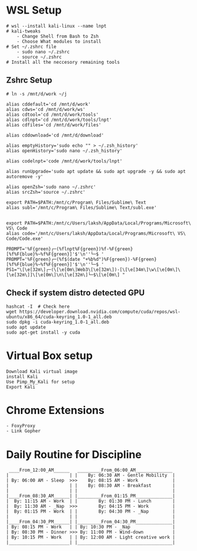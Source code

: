 # WSL Setup

    # wsl --install kali-linux --name lnpt
    # kali-tweaks
        - Change Shell from Bash to Zsh
        - Choose What modules to install
    # Set ~/.zshrc file
        - sudo nano ~/.zshrc
        - source ~/.zshrc
    # Install all the neccesory remaining tools

## Zshrc Setup

    # ln -s /mnt/d/work ~/j

    alias cddefault='cd /mnt/d/work'
    alias cdws='cd /mnt/d/work/ws'
    alias cdtool='cd /mnt/d/work/tools'
    alias cdlnpt='cd /mnt/d/work/tools/lnpt'
    alias cdfiles='cd /mnt/d/work/files'

    alias cddownload='cd /mnt/d/download'

    alias emptyHistory='sudo echo "" > ~/.zsh_history'
    alias openHistory='sudo nano ~/.zsh_history'

    alias codelnpt='code /mnt/d/work/tools/lnpt'

    alias runUpgrade='sudo apt update && sudo apt upgrade -y && sudo apt autoremove -y'

    alias openZsh='sudo nano ~/.zshrc'
    alias srcZsh='source ~/.zshrc'

    export PATH=$PATH:/mnt/c/Program\ Files/Sublime\ Text
    alias subl='/mnt/c/Program\ Files/Sublime\ Text/subl.exe'


    export PATH=$PATH:/mnt/c/Users/laksh/AppData/Local/Programs/Microsoft\ VS\ Code
    alias code='/mnt/c/Users/laksh/AppData/Local/Programs/Microsoft\ VS\ Code/Code.exe'

    PROMPT='%F{green}┌─(%flnpt%F{green})%f-%F{green}[%f%F{blue}%~%f%F{green}]'$'\n''└─$ '
    PROMPT='%F{green}┌─(%f$(date "+%b%d")%F{green})-%F{green}[%f%F{blue}%~%f%F{green}]'$'\n''└─$ '
    PS1="\[\e[32m\]┌─(\[\e[0m\]Web3\[\e[32m\])-[\[\e[34m\]\w\[\e[0m\]\[\e[32m\]]\[\e[0m\]\n\[\e[32m\]└─$\[\e[0m\] "

## Check if system distro detected GPU

    hashcat -I  # Check here
    wget https://developer.download.nvidia.com/compute/cuda/repos/wsl-ubuntu/x86_64/cuda-keyring_1.0-1_all.deb
    sudo dpkg -i cuda-keyring_1.0-1_all.deb
    sudo apt update
    sudo apt-get install -y cuda

# Virtual Box setup

    Download Kali virtual image
    install Kali
    Use Pimp_My_Kali for setup
    Export Kali

# Chrome Extensions

    - FoxyProxy
    - Link Gopher

# Daily Routine for Discipline

     ____From_12:00_AM______   _________From_06:00_AM______________
    |    			        | |    By: 06:30 AM - Gentle Mobility  |
    | By: 06:00 AM - Sleep  >>>    By: 08:15 AM - Work	           |
    | 			            | |    By: 08:30 AM - Breakfast        |
    | 			            | | 				                   |
    |____From_08:30_AM______| |_________From_01:15_PM______________|
    |  By: 11:15 AM - Work  | |        By: 01:30 PM - Lunch        |
    |  By: 11:30 AM - _Nap  >>>        By: 04:15 PM - Work         |
    |  By: 01:15 PM - Work  | |        By: 04:30 PM - _Nap         |
    | 			            | | 				                   |
    |____From_04:30_PM______| |_________From_04:30_PM______________|
    | By: 08:15 PM - Work 	| | By: 10:30 PM - _Nap     	       |
    | By: 08:30 PM - Dinner	>>> By: 11:00 PM - Wind-down 	       |
    | By: 10:15 PM - Work	| | By: 12:00 AM - Light creative work |
    |_______________________| |____________________________________|
